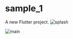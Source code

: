 # sample_1

A new Flutter project.
![splash](https://github.com/ankit595/Simple-UI-Design-1/assets/56728798/28d99d34-8c3f-40d8-84d4-7f4055dc48c3)

![main](https://github.com/ankit595/Simple-UI-Design-1/assets/56728798/fcce2d82-2430-4f9b-a09d-f9c5adc440b7)
